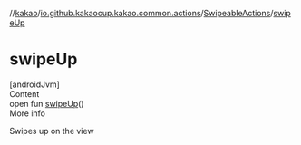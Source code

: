 //[kakao](../../../index.md)/[io.github.kakaocup.kakao.common.actions](../index.md)/[SwipeableActions](index.md)/[swipeUp](swipe-up.md)



# swipeUp  
[androidJvm]  
Content  
open fun [swipeUp](swipe-up.md)()  
More info  


Swipes up on the view

  



